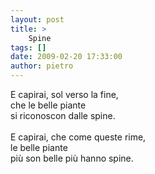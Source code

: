 ```yaml
---
layout: post
title: >
    Spine
tags: []
date: 2009-02-20 17:33:00
author: pietro
---
```

E capirai, sol verso la fine,<br/>che le belle piante<br/>si riconoscon dalle spine.<br/><br/>E capirai, che come queste rime,<br/>le belle piante<br/>più son belle più hanno spine.
